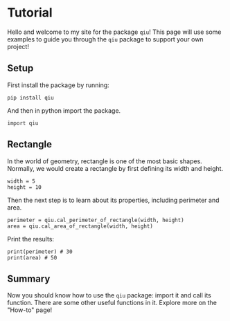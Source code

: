 # Tutorial

Hello and welcome to my site for the package `qiu`! This page will use some examples to guide you through the `qiu` package to support your own project!

## Setup
First install the package by running:
```
pip install qiu
```

And then in python import the package.
```
import qiu
```

## Rectangle
In the world of geometry, rectangle is one of the most basic shapes. Normally, we would create a rectangle by first defining its width and height.

```
width = 5
height = 10
```

Then the next step is to learn about its properties, including perimeter and area.

```
perimeter = qiu.cal_perimeter_of_rectangle(width, height)
area = qiu.cal_area_of_rectangle(width, height)
```

Print the results:
```
print(perimeter) # 30
print(area) # 50
```

## Summary
Now you should know how to use the `qiu` package: import it and call its function. There are some other useful functions in it. Explore more on the "How-to" page!
